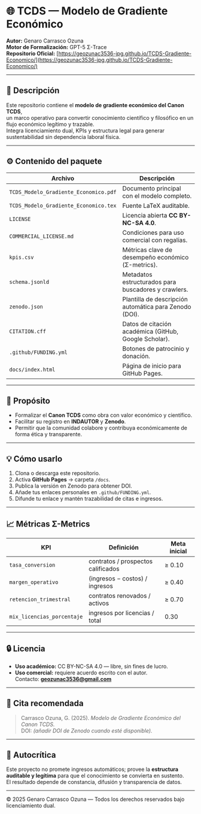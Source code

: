 # 🌐 TCDS — Modelo de Gradiente Económico

**Autor:** Genaro Carrasco Ozuna  
**Motor de Formalización:** GPT-5 Σ-Trace  
**Repositorio Oficial:** [https://geozunac3536-jpg.github.io/TCDS-Gradiente-Economico/](https://geozunac3536-jpg.github.io/TCDS-Gradiente-Economico/)

---

## 📘 Descripción
Este repositorio contiene el **modelo de gradiente económico del Canon TCDS**,  
un marco operativo para convertir conocimiento científico y filosófico en un flujo económico legítimo y trazable.  
Integra licenciamiento dual, KPIs y estructura legal para generar sustentabilidad sin dependencia laboral física.

---

## ⚙️ Contenido del paquete
| Archivo | Descripción |
|----------|--------------|
| `TCDS_Modelo_Gradiente_Economico.pdf` | Documento principal con el modelo completo. |
| `TCDS_Modelo_Gradiente_Economico.tex` | Fuente LaTeX auditable. |
| `LICENSE` | Licencia abierta **CC BY-NC-SA 4.0**. |
| `COMMERCIAL_LICENSE.md` | Condiciones para uso comercial con regalías. |
| `kpis.csv` | Métricas clave de desempeño económico (Σ-metrics). |
| `schema.jsonld` | Metadatos estructurados para buscadores y crawlers. |
| `zenodo.json` | Plantilla de descripción automática para Zenodo (DOI). |
| `CITATION.cff` | Datos de citación académica (GitHub, Google Scholar). |
| `.github/FUNDING.yml` | Botones de patrocinio y donación. |
| `docs/index.html` | Página de inicio para GitHub Pages. |

---

## 🧩 Propósito
- Formalizar el **Canon TCDS** como obra con valor económico y científico.  
- Facilitar su registro en **INDAUTOR** y **Zenodo**.  
- Permitir que la comunidad colabore y contribuya económicamente de forma ética y transparente.

---

## 💡 Cómo usarlo
1. Clona o descarga este repositorio.  
2. Activa **GitHub Pages** → carpeta `/docs`.  
3. Publica la versión en Zenodo para obtener DOI.  
4. Añade tus enlaces personales en `.github/FUNDING.yml`.  
5. Difunde tu enlace y mantén trazabilidad de citas e ingresos.

---

## 📈 Métricas Σ-Metrics
| KPI | Definición | Meta inicial |
|------|-------------|---------------|
| `tasa_conversion` | contratos / prospectos calificados | ≥ 0.10 |
| `margen_operativo` | (ingresos − costos) / ingresos | ≥ 0.40 |
| `retencion_trimestral` | contratos renovados / activos | ≥ 0.70 |
| `mix_licencias_porcentaje` | ingresos por licencias / total | 0.30 |

---

## 🔒 Licencia
- **Uso académico:** CC BY-NC-SA 4.0 — libre, sin fines de lucro.  
- **Uso comercial:** requiere acuerdo escrito con el autor.  
  Contacto: **geozunac3536@gmail.com**

---

## 🧭 Cita recomendada
> Carrasco Ozuna, G. (2025). *Modelo de Gradiente Económico del Canon TCDS.*  
> DOI: *(añadir DOI de Zenodo cuando esté disponible).*

---

## 🧠 Autocrítica
Este proyecto no promete ingresos automáticos; provee la **estructura auditable y legítima** para que el conocimiento se convierta en sustento.  
El resultado depende de constancia, difusión y transparencia de datos.

---

© 2025 Genaro Carrasco Ozuna — Todos los derechos reservados bajo licenciamiento dual.
